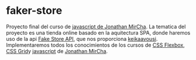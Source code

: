# faker-store
Proyecto final del curso de [javascript de Jonathan MirCha](https://www.youtube.com/playlist?list=PLvq-jIkSeTUZ6QgYYO3MwG9EMqC-KoLXA).
La tematica del proyecto es una tienda online basado en la aquitectura SPA, donde haremos uso de la api [Fake Store API](https://fakestoreapi.com/docs), que nos proporciona [keikaavousi](https://github.com/keikaavousi).
Implementaremos todos los conocimientos de los cursos de [CSS Flexbox](https://www.youtube.com/watch?v=AAtvnv6LNMk&list=PLvq-jIkSeTUbQc3dGsssp8lxAi5npMrys&index=1&ab_channel=jonmircha), [CSS Grid](https://www.youtube.com/playlist?list=PLvq-jIkSeTUY628cyd9LVbXSXi2xG9mUl)y [javascript]((https://www.youtube.com/playlist?list=PLvq-jIkSeTUZ6QgYYO3MwG9EMqC-KoLXA)) de [Jonathan MirCha](https://jonmircha.com/). 

